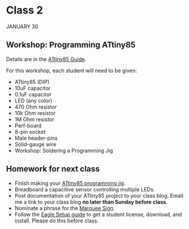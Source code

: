 # Class 2
JANUARY 30

## Workshop: Programming ATtiny85
Details are in the [ATtiny85 Guide](https://homemadehardware.com/guides/programming-an-attiny85/#jig).

For this workshop, each student will need to be given:

* ATtiny85 (DIP)
* 10uF capacitor
* 0.1uF capacitor
* LED (any color)
* 470 Ohm resistor
* 10k Ohm resistor
* 1M Ohm resistor
* Perf-board
* 8-pin socket
* Male header-pins
* Solid-gauge wire
* Workshop: Soldering a Programming Jig

## Homework for next class

* Finish making your [ATtiny85 programming jig](https://homemadehardware.com/guides/programming-an-attiny85/#jig).
* Breadboard a capacitive sensor controlling multiple LEDs.
* Post documentation of your ATtiny85 project to your class blog. Email me a link to your class blog **no later than Sunday before class**.
* Nominate a phrase for the [Marquee Sign](MARQUEE.md).
* Follow the [Eagle Setup guide](https://homemadehardware.com/guides/eagle-setup) to get a student license, download, and install. Please do this before class.
